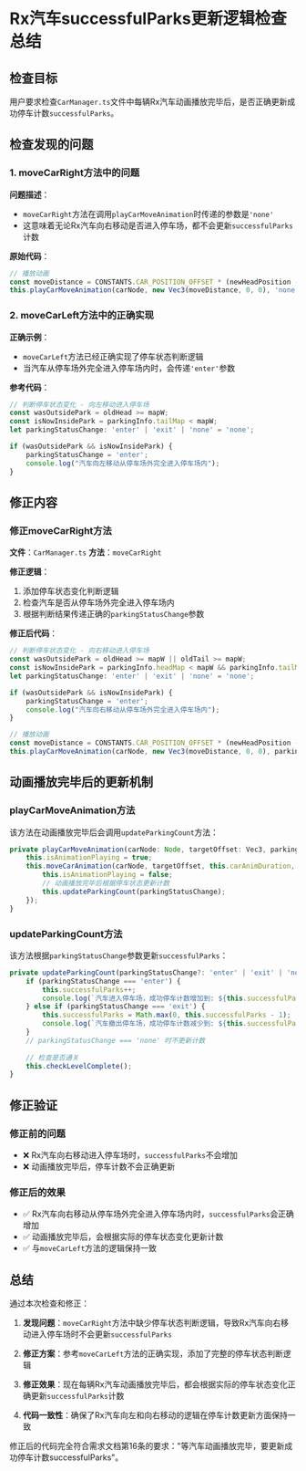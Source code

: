 # Rx汽车successfulParks更新逻辑检查总结

## 检查目标

用户要求检查`CarManager.ts`文件中每辆Rx汽车动画播放完毕后，是否正确更新成功停车计数`successfulParks`。

## 检查发现的问题

### 1. moveCarRight方法中的问题

**问题描述**：
- `moveCarRight`方法在调用`playCarMoveAnimation`时传递的参数是`'none'`
- 这意味着无论Rx汽车向右移动是否进入停车场，都不会更新`successfulParks`计数

**原始代码**：
```typescript
// 播放动画
const moveDistance = CONSTANTS.CAR_POSITION_OFFSET * (newHeadPosition - oldHead);
this.playCarMoveAnimation(carNode, new Vec3(moveDistance, 0, 0), 'none');
```

### 2. moveCarLeft方法中的正确实现

**正确示例**：
- `moveCarLeft`方法已经正确实现了停车状态判断逻辑
- 当汽车从停车场外完全进入停车场内时，会传递`'enter'`参数

**参考代码**：
```typescript
// 判断停车状态变化 - 向左移动进入停车场
const wasOutsidePark = oldHead >= mapW;
const isNowInsidePark = parkingInfo.tailMap < mapW;
let parkingStatusChange: 'enter' | 'exit' | 'none' = 'none';

if (wasOutsidePark && isNowInsidePark) {
    parkingStatusChange = 'enter';
    console.log("汽车向左移动从停车场外完全进入停车场内");
}
```

## 修正内容

### 修正moveCarRight方法

**文件**：`CarManager.ts`
**方法**：`moveCarRight`

**修正逻辑**：
1. 添加停车状态变化判断逻辑
2. 检查汽车是否从停车场外完全进入停车场内
3. 根据判断结果传递正确的`parkingStatusChange`参数

**修正后代码**：
```typescript
// 判断停车状态变化 - 向右移动进入停车场
const wasOutsidePark = oldHead >= mapW || oldTail >= mapW;
const isNowInsidePark = parkingInfo.headMap < mapW && parkingInfo.tailMap < mapW;
let parkingStatusChange: 'enter' | 'exit' | 'none' = 'none';

if (wasOutsidePark && isNowInsidePark) {
    parkingStatusChange = 'enter';
    console.log("汽车向右移动从停车场外完全进入停车场内");
}

// 播放动画
const moveDistance = CONSTANTS.CAR_POSITION_OFFSET * (newHeadPosition - oldHead);
this.playCarMoveAnimation(carNode, new Vec3(moveDistance, 0, 0), parkingStatusChange);
```

## 动画播放完毕后的更新机制

### playCarMoveAnimation方法

该方法在动画播放完毕后会调用`updateParkingCount`方法：

```typescript
private playCarMoveAnimation(carNode: Node, targetOffset: Vec3, parkingStatusChange?: 'enter' | 'exit' | 'none'): void {
    this.isAnimationPlaying = true;
    this.moveCarAnimation(carNode, targetOffset, this.carAnimDuration, () => {
        this.isAnimationPlaying = false;
        // 动画播放完毕后根据停车状态更新计数
        this.updateParkingCount(parkingStatusChange);
    });
}
```

### updateParkingCount方法

该方法根据`parkingStatusChange`参数更新`successfulParks`：

```typescript
private updateParkingCount(parkingStatusChange?: 'enter' | 'exit' | 'none'): void {
    if (parkingStatusChange === 'enter') {
        this.successfulParks++;
        console.log(`汽车进入停车场，成功停车计数增加到: ${this.successfulParks}`);
    } else if (parkingStatusChange === 'exit') {
        this.successfulParks = Math.max(0, this.successfulParks - 1);
        console.log(`汽车撤出停车场，成功停车计数减少到: ${this.successfulParks}`);
    }
    // parkingStatusChange === 'none' 时不更新计数
    
    // 检查是否通关
    this.checkLevelComplete();
}
```

## 修正验证

### 修正前的问题
- ❌ Rx汽车向右移动进入停车场时，`successfulParks`不会增加
- ❌ 动画播放完毕后，停车计数不会正确更新

### 修正后的效果
- ✅ Rx汽车向右移动从停车场外完全进入停车场内时，`successfulParks`会正确增加
- ✅ 动画播放完毕后，会根据实际的停车状态变化更新计数
- ✅ 与`moveCarLeft`方法的逻辑保持一致

## 总结

通过本次检查和修正：

1. **发现问题**：`moveCarRight`方法中缺少停车状态判断逻辑，导致Rx汽车向右移动进入停车场时不会更新`successfulParks`

2. **修正方案**：参考`moveCarLeft`方法的正确实现，添加了完整的停车状态判断逻辑

3. **修正效果**：现在每辆Rx汽车动画播放完毕后，都会根据实际的停车状态变化正确更新`successfulParks`计数

4. **代码一致性**：确保了Rx汽车向左和向右移动的逻辑在停车计数更新方面保持一致

修正后的代码完全符合需求文档第16条的要求："等汽车动画播放完毕，要更新成功停车计数successfulParks"。